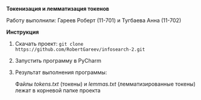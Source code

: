 **Токенизация и лемматизация токенов**

Работу выполнили: Гареев Роберт (11-701) и Тугбаева Анна (11-702)

**Инструкция**

1. Скачать проект: `git clone https://github.com/RobertGareev/infosearch-2.git`

2. Запустить программу в PyCharm

3. Результат выполнения программы:

    Файлы _tokens.txt_ (токены) и _lemmas.txt_ (лемматизированные токены) лежат в корневой папке проекта

